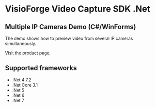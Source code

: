 ﻿# VisioForge Video Capture SDK .Net

## Multiple IP Cameras Demo (C#/WinForms)

The demo shows how to preview video from several IP cameras simultaneously.

[Visit the product page.](https://www.visioforge.com/video-capture-sdk-net)

## Supported frameworks

* .Net 4.7.2
* .Net Core 3.1
* .Net 5
* .Net 6
* .Net 7